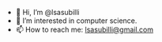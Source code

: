 - 👋 Hi, I’m @lsasubilli
- 👀 I’m interested in computer science.
- 📫 How to reach me: lsasubilli@gmail.com

